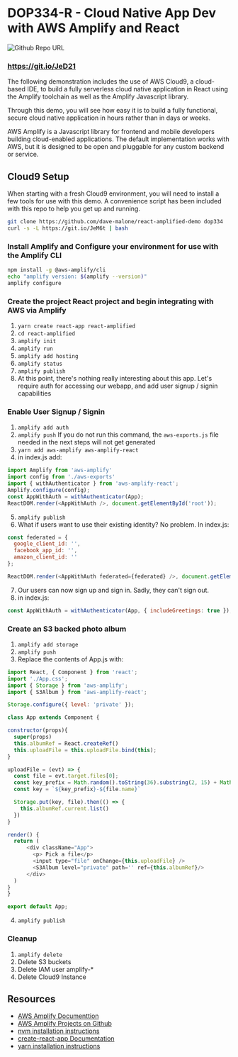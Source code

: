 # DOP334-R - Cloud Native App Dev with AWS Amplify and React


![Github Repo URL](https://chart.googleapis.com/chart?cht=qr&chl=https%3A%2F%2Fgithub.com%2Fdave-malone%2Freact-amplified-demo&chs=180x180&choe=UTF-8&chld=L|2)

### https://git.io/JeD21


The following demonstration includes the use of AWS Cloud9, a cloud-based IDE, to build a fully serverless cloud native application in React using the Amplify toolchain as well as the Amplify Javascript library.

Through this demo, you will see how easy it is to build a fully functional, secure cloud native application in hours rather than in days or weeks.

AWS Amplify is a Javascript library for frontend and mobile developers building cloud-enabled applications. The default implementation works with AWS, but it is designed to be open and pluggable for any custom backend or service.


## Cloud9 Setup

When starting with a fresh Cloud9 environment, you will need to install a few tools for use with this demo. A convenience script has been included with this repo to help you get up and running. 

```bash
git clone https://github.com/dave-malone/react-amplified-demo dop334
curl -s -L https://git.io/JeM6t | bash
```

### Install Amplify and Configure your environment for use with the Amplify CLI

```bash 
npm install -g @aws-amplify/cli
echo "amplify version: $(amplify --version)"
amplify configure
```


### Create the project React project and begin integrating with AWS via Amplify
1. `yarn create react-app react-amplified`
2. `cd react-amplified`
3. `amplify init`
4. `amplify run`
5. `amplify add hosting`
6. `amplify status`
7. `amplify publish`
8. At this point, there's nothing really interesting about this app. Let's require auth for accessing our webapp, and add user signup / signin capabilities

### Enable User Signup / Signin
1. `amplify add auth`
2. `amplify push` If you do not run this command, the `aws-exports.js` file needed in the next steps will not get generated
3. `yarn add aws-amplify aws-amplify-react`
4. in index.js add:
  ```javascript
  import Amplify from 'aws-amplify'
  import config from './aws-exports'
  import { withAuthenticator } from 'aws-amplify-react';
  Amplify.configure(config);
  const AppWithAuth = withAuthenticator(App);
  ReactDOM.render(<AppWithAuth />, document.getElementById('root'));
  ```
5. `amplify publish`
6. What if users want to use their existing identity? No problem. In index.js:
  ```javascript
  const federated = {
    google_client_id: '',
    facebook_app_id: '',
    amazon_client_id: ''
  };

  ReactDOM.render(<AppWithAuth federated={federated} />, document.getElementById('root'));  
  ```
7. Our users can now sign up and sign in. Sadly, they can't sign out.
8. in index.js:
  ```javascript
  const AppWithAuth = withAuthenticator(App, { includeGreetings: true });
  ```



### Create an S3 backed photo album
1. `amplify add storage`
2. `amplify push`
3. Replace the contents of App.js with:
  ```javascript
import React, { Component } from 'react';
import './App.css';
import { Storage } from 'aws-amplify';
import { S3Album } from 'aws-amplify-react';

Storage.configure({ level: 'private' });

class App extends Component {
  
  constructor(props){
    super(props)
    this.albumRef = React.createRef()
    this.uploadFile = this.uploadFile.bind(this);
  }
  
  uploadFile = (evt) => {
    const file = evt.target.files[0];
    const key_prefix = Math.random().toString(36).substring(2, 15) + Math.random().toString(36).substring(2, 15)
    const key = `${key_prefix}-${file.name}`
  
    Storage.put(key, file).then(() => {
      this.albumRef.current.list()
    })
  }
  
  render() {
    return (
        <div className="App">
          <p> Pick a file</p>
          <input type="file" onChange={this.uploadFile} />
          <S3Album level="private" path='' ref={this.albumRef}/>
        </div>
    )
  }
}

export default App;
  ```
4. `amplify publish`

### Cleanup

1. `amplify delete`
2. Delete S3 buckets
3. Delete IAM user amplify-*
4. Delete Cloud9 Instance


## Resources

* [AWS Amplify Documenttion](https://aws-amplify.github.io/docs)
* [AWS Amplify Projects on Github](https://github.com/aws-amplify)
* [nvm installation instructions](https://github.com/creationix/nvm#installation)
* [create-react-app Documentation](https://github.com/facebook/create-react-app)
* [yarn installation instructions](https://yarnpkg.com/lang/en/docs/install/)
